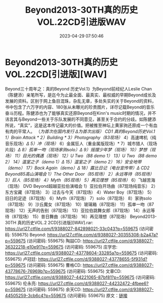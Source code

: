 ﻿---
title: Beyond2013-30TH真的历史VOL.22CD引进版WAV
date: 2023-04-29 07:50:46
categories: WAV车载音乐、镜像
tags: 华语中文
---
# Beyond2013-30TH真的历史VOL.22CD[引进版][WAV]

Beyond三十周年之：真的Beyond
历史Vol.1》为Beyond前经纪人Leslie
Chan（陈健添）亲笔所写，是迄今为止最全面、最真实、最权威的早期Beyond成长及发展的资料。区别于网上鱼目混珠，杂乱无章，多处失实的关于Beyond的资料，书中包含了六万字的内容、180张从未曝光的珍贵图片，详尽记载Beyond的音乐奋斗历程。陈健添也为了能够真实还原Beyond在Kinn's
music时期的情况，并不讳言其与Beyond一些关于乐队发展的不同意见，甚至关于合约的分歧。如陈健添所说，“真实”，这是这本传记最大的价值。把被推至神坛上黄家驹还原成一个有血有肉的平常人。
（*为首次在国内发行 Δ为首次出版）
CD1 真的Beyond历史Vol.1
1）Brain Attack *
2）Building *
3）Photography（83现场）*
4）高速啤机（纯音乐现场）*Δ
5）冲（现场）*
6）金属狂人（重金属版现场）*
7）城市猎人（现场片段）*Δ
8）孤单一吻（现场家驹solo）*Δ
9）摇摆少年梦（现场）
10）梦想（现场）
11）目光的偶遇（现场）
12）U Two（88 demo 1）
13）U Two（88 demo 2）
14）温室之子（demo 1）*Δ
15）温室之子（demo 2）
16）安全地带（demo）
17）Back Again（demo）*Δ
18）露比日记（电台宣传带）*Δ
CD2 Beyond85高山演唱会
1）The Other Door（85现场）*
2）永远等待（85现场）*
3）巨人（85现场）*
4）Myth（85现场）*
5）再见理想（85现场）*
6）飞越苦海（现场）
DVD Beyond超越亚拉伯演唱会
1）亚拉伯开场曲（87现场纯音乐）
2）东方宝藏（87现场）
3）过去与今天（87现场）
4）Water Boy（87现场）
5）旧日的足迹（87现场）
6）Myth（87现场）
7）solo（87现场）
8）家驹solo（87现场）
9）沙丘魔女（87现场）
10）玻璃箱（87现场）
11）孤单一吻（87现场）
12）无声的告别（87现场）
13）亚拉伯跳舞女郎（87现场）
14）永远等待（87现场）
15）昔日舞曲（87现场）
16）再见理想（87现场）
Beyond2013-30TH 真的历史VOL.2 2CD[引进版][WAV].rar: https://url27.ctfile.com/f/9388027-842898021-33c043?p=559675
(访问密码: 559675)
Beyond: https://url27.ctfile.com/d/9388027-30355308-b2a47a?p=559675
(访问密码: 559675)
陶喆CD: https://url27.ctfile.com/d/9388027-36322218-e10e91?p=559675
(访问密码: 559675)
庄学忠: https://url27.ctfile.com/d/9388027-43778604-33285a?p=559675
(访问密码: 559675)
卢冠廷: https://url27.ctfile.com/d/9388027-43778655-5f931d?p=559675
(访问密码: 559675)
曹格CD: https://url27.ctfile.com/d/9388027-43778676-76969b?p=559675
(访问密码: 559675)
文章CD: https://url27.ctfile.com/d/9388027-44221065-87bf81?p=559675
(访问密码: 559675)
伦永亮: https://url27.ctfile.com/d/9388027-44232472-4fbee6?p=559675
(访问密码: 559675)
余天CD: https://url27.ctfile.com/d/9388027-44505259-3cb6c4?p=559675
(访问密码: 559675)
原文：[链接](https://blog.sina.com.cn/s/blog_1647c7e76010311nk.html)